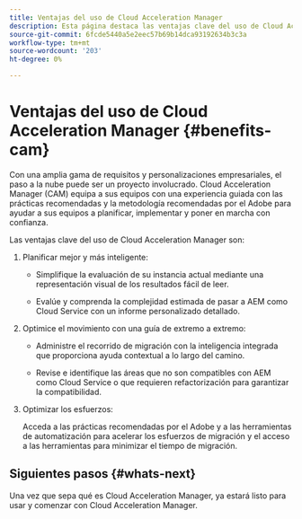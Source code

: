 ```yaml
---
title: Ventajas del uso de Cloud Acceleration Manager
description: Esta página destaca las ventajas clave del uso de Cloud Acceleration Manager.
source-git-commit: 6fcde5440a5e2eec57b69b14dca93192634b3c3a
workflow-type: tm+mt
source-wordcount: '203'
ht-degree: 0%

---
```



# Ventajas del uso de Cloud Acceleration Manager {#benefits-cam}

Con una amplia gama de requisitos y personalizaciones empresariales, el paso a la nube puede ser un proyecto involucrado. Cloud Acceleration Manager (CAM) equipa a sus equipos con una experiencia guiada con las prácticas recomendadas y la metodología recomendadas por el Adobe para ayudar a sus equipos a planificar, implementar y poner en marcha con confianza.

Las ventajas clave del uso de Cloud Acceleration Manager son:

1. Planificar mejor y más inteligente:

   * Simplifique la evaluación de su instancia actual mediante una representación visual de los resultados fácil de leer.

   * Evalúe y comprenda la complejidad estimada de pasar a AEM como Cloud Service con un informe personalizado detallado.

1. Optimice el movimiento con una guía de extremo a extremo:

   * Administre el recorrido de migración con la inteligencia integrada que proporciona ayuda contextual a lo largo del camino.

   * Revise e identifique las áreas que no son compatibles con AEM como Cloud Service o que requieren refactorización para garantizar la compatibilidad.

1. Optimizar los esfuerzos:

   Acceda a las prácticas recomendadas por el Adobe y a las herramientas de automatización para acelerar los esfuerzos de migración y el acceso a las herramientas para minimizar el tiempo de migración.

## Siguientes pasos {#whats-next}

Una vez que sepa qué es Cloud Acceleration Manager, ya estará listo para usar y comenzar con Cloud Acceleration Manager.